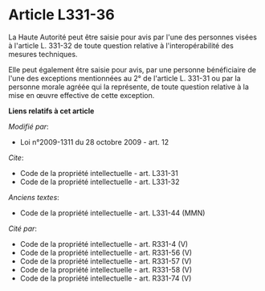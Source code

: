 # Article L331-36

La Haute Autorité peut être saisie pour avis par l'une des personnes visées à l'article L. 331-32 de toute question relative
à l'interopérabilité des mesures techniques. 

Elle peut également être saisie pour avis, par une personne bénéficiaire de l'une des exceptions mentionnées au 2° de
l'article L. 331-31 ou par la personne morale agréée qui la représente, de toute question relative à la mise en œuvre
effective de cette exception.

**Liens relatifs à cet article**

_Modifié par_:

  - Loi n°2009-1311 du 28 octobre 2009 - art. 12

_Cite_:

  - Code de la propriété intellectuelle - art. L331-31
  - Code de la propriété intellectuelle - art. L331-32

_Anciens textes_:

  - Code de la propriété intellectuelle - art. L331-44 (MMN)

_Cité par_:

  - Code de la propriété intellectuelle - art. R331-4 (V)
  - Code de la propriété intellectuelle - art. R331-56 (V)
  - Code de la propriété intellectuelle - art. R331-57 (V)
  - Code de la propriété intellectuelle - art. R331-58 (V)
  - Code de la propriété intellectuelle - art. R331-74 (V)

